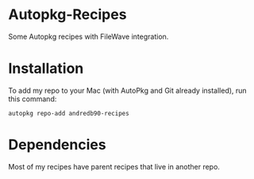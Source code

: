 # Autopkg-Recipes
Some Autopkg recipes with FileWave integration.

# Installation
To add my repo to your Mac (with AutoPkg and Git already installed), run this command:

`autopkg repo-add andredb90-recipes`

# Dependencies 
Most of my recipes have parent recipes that live in another repo.
